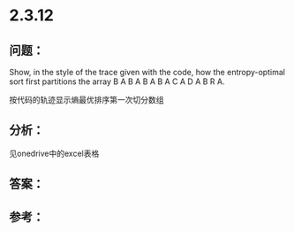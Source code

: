 
# 2.3.12

## 问题：
Show, in the style of the trace given with the code, how the entropy-optimal sort first partitions the array B A B A B A B A C A D A B R A.

按代码的轨迹显示熵最优排序第一次切分数组


## 分析：

见onedrive中的excel表格


## 答案：


## 参考：

